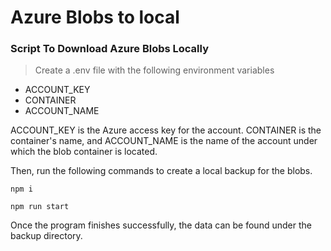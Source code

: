 # Azure Blobs to local

### Script To Download Azure Blobs Locally

> Create a .env file with the following environment variables

-   ACCOUNT_KEY
-   CONTAINER
-   ACCOUNT_NAME

ACCOUNT_KEY is the Azure access key for the account. CONTAINER is the container's name, and ACCOUNT_NAME is the name of the account under which the blob container is located.

Then, run the following commands to create a local backup for the blobs.

```npm i``` 

```npm run start```

Once the program finishes successfully, the data can be found under the backup directory.